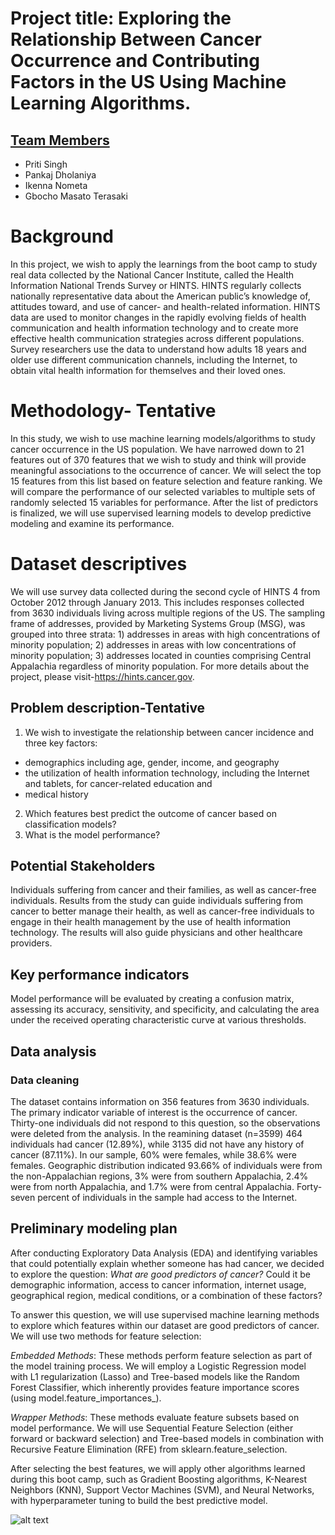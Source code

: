 # Project title: Exploring the Relationship Between Cancer Occurrence and Contributing Factors in the US Using Machine Learning Algorithms.  
## <u> Team Members </u>
- Priti Singh
- Pankaj Dholaniya
- Ikenna Nometa
- Gbocho Masato Terasaki

# Background
In this project, we wish to apply the learnings from the boot camp to study real data collected by the National Cancer Institute, called the Health Information National Trends Survey or HINTS.
HINTS regularly collects nationally representative data about the American public’s knowledge of, attitudes toward, and use of cancer- and health-related information. HINTS data are used to monitor changes in the rapidly evolving fields of health communication and health information technology and to create more effective health communication strategies across different populations. Survey researchers use the data to understand how adults 18 years and older use different communication channels, including the Internet, to obtain vital health information for themselves and their loved ones. 

# Methodology- Tentative

In this study, we wish to use machine learning models/algorithms to study cancer occurrence in the US population. We have narrowed down to 21 features out of 370 features that we wish to study and think will provide meaningful associations to the occurrence of cancer.
We will select the top 15 features from this list based on feature selection and feature ranking. We will compare the performance of our selected variables to multiple sets of randomly selected 15 variables for performance. After the list of predictors is finalized, we will use supervised learning models to develop predictive modeling and examine its performance.

# Dataset descriptives
We will use survey data collected during the second cycle of HINTS 4 from October 2012 through January 2013. This includes responses collected from 3630 individuals living across multiple regions of the US. The sampling frame of addresses, provided by Marketing Systems Group (MSG), was grouped into three strata: 1) addresses in areas with high concentrations of minority population; 2) addresses in areas with low concentrations of minority population; 3) addresses located in counties comprising Central Appalachia regardless of minority population. For more details about the project, please visit-https://hints.cancer.gov.

## Problem description-Tentative 
1. We wish to investigate the relationship between cancer incidence and three key factors:
  - demographics including age, gender, income, and geography
  - the utilization of health information technology, including the Internet and tablets, for cancer-related education and
  - medical history
2. Which features best predict the outcome of cancer based on classification models?
3. What is the model performance?

## Potential Stakeholders
Individuals suffering from cancer and their families, as well as cancer-free individuals. Results from the study can guide individuals suffering from cancer to better manage their health, as well as cancer-free individuals to engage in their health management by the use of health information technology. The results will also guide physicians and other healthcare providers.

## Key performance indicators 
Model performance will be evaluated by creating a confusion matrix, assessing its accuracy, sensitivity, and specificity, and calculating the area under the received operating characteristic curve at various thresholds.

## Data analysis 
### Data cleaning
The dataset contains information on 356 features from 3630 individuals. The primary indicator variable of interest is the occurrence of cancer. Thirty-one individuals did not respond to this question, so the observations were deleted from the analysis. In the reamining dataset (n=3599) 464 individuals had cancer (12.89%), while 3135 did not have any history of cancer (87.11%). In our sample, 60% were females, while 38.6% were females. Geographic distribution indicated 93.66% of individuals were from the non-Appalachian regions, 3% were from southern Appalachia, 2.4% were from north Appalachia, and 1.7% were from central Appalachia. Forty-seven percent of individuals in the sample had access to the Internet.


## Preliminary modeling plan
After conducting Exploratory Data Analysis (EDA) and identifying variables that could potentially explain whether someone has had cancer, we decided to explore the question: *What are good predictors of cancer?* Could it be demographic information, access to cancer information, internet usage, geographical region, medical conditions, or a combination of these factors?

To answer this question, we will use supervised machine learning methods 
to explore which features within our dataset are good predictors of cancer. We will use two methods for feature selection:

*Embedded Methods*: These methods perform feature selection as part of the model training process. We will employ a Logistic Regression model with L1 regularization (Lasso) and Tree-based models like the Random Forest Classifier, which inherently provides feature importance scores (using model.feature_importances_).

*Wrapper Methods*: These methods evaluate feature subsets based on model performance. We will use Sequential Feature Selection (either forward or backward selection) and Tree-based models in combination with Recursive Feature Elimination (RFE) from sklearn.feature_selection.

After selecting the best features, we will apply other algorithms learned during this boot camp, such as Gradient Boosting algorithms, K-Nearest Neighbors (KNN), Support Vector Machines (SVM), and Neural Networks, with hyperparameter tuning to build the best predictive model.

![alt text](https://github.com/inometa/Hints_Cancer_Project/tree/main/Images/HintsLogo2.png?raw=true)